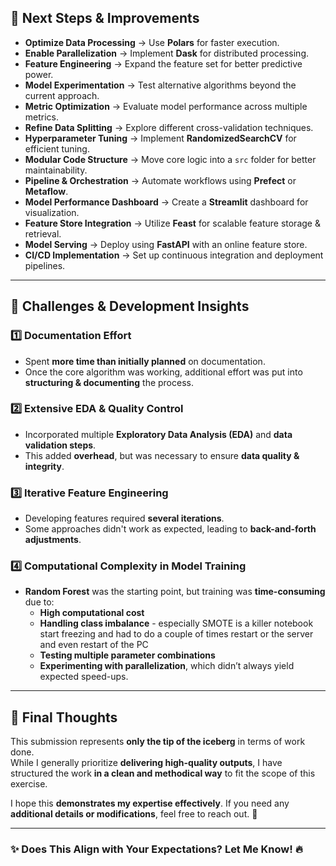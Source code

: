 
## **🔹 Next Steps & Improvements**
- **Optimize Data Processing** → Use **Polars** for faster execution.  
- **Enable Parallelization** → Implement **Dask** for distributed processing.  
- **Feature Engineering** → Expand the feature set for better predictive power.  
- **Model Experimentation** → Test alternative algorithms beyond the current approach.  
- **Metric Optimization** → Evaluate model performance across multiple metrics.  
- **Refine Data Splitting** → Explore different cross-validation techniques.  
- **Hyperparameter Tuning** → Implement **RandomizedSearchCV** for efficient tuning.  
- **Modular Code Structure** → Move core logic into a `src` folder for better maintainability.  
- **Pipeline & Orchestration** → Automate workflows using **Prefect** or **Metaflow**.  
- **Model Performance Dashboard** → Create a **Streamlit** dashboard for visualization.  
- **Feature Store Integration** → Utilize **Feast** for scalable feature storage & retrieval.  
- **Model Serving** → Deploy using **FastAPI** with an online feature store.  
- **CI/CD Implementation** → Set up continuous integration and deployment pipelines.  

---

## **🔹 Challenges & Development Insights**
### **1️⃣ Documentation Effort**
- Spent **more time than initially planned** on documentation.  
- Once the core algorithm was working, additional effort was put into **structuring & documenting** the process.  

### **2️⃣ Extensive EDA & Quality Control**
- Incorporated multiple **Exploratory Data Analysis (EDA)** and **data validation steps**.  
- This added **overhead**, but was necessary to ensure **data quality & integrity**.  

### **3️⃣ Iterative Feature Engineering**
- Developing features required **several iterations**.  
- Some approaches didn't work as expected, leading to **back-and-forth adjustments**.  

### **4️⃣ Computational Complexity in Model Training**
- **Random Forest** was the starting point, but training was **time-consuming** due to:  
  - **High computational cost**  
  - **Handling class imbalance**  - especially SMOTE is a killer notebook start freezing and had to do a couple of times restart or the server and even restart of the PC
  - **Testing multiple parameter combinations**  
  - **Experimenting with parallelization**, which didn’t always yield expected speed-ups.  

---

## **🔹 Final Thoughts**
This submission represents **only the tip of the iceberg** in terms of work done.  
While I generally prioritize **delivering high-quality outputs**, I have structured the work **in a clean and methodical way** to fit the scope of this exercise.  

I hope this **demonstrates my expertise effectively**. If you need any **additional details or modifications**, feel free to reach out. 🚀  

---

### **✨ Does This Align with Your Expectations? Let Me Know!** 🔥